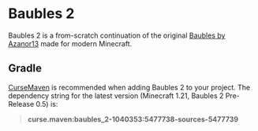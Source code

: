 # Baubles 2

Baubles 2 is a from-scratch continuation of the original [Baubles by Azanor13](https://www.curseforge.com/minecraft/mc-mods/baubles) made for modern Minecraft.

## Gradle

[CurseMaven](https://cursemaven.com/) is recommended when adding Baubles 2 to your project. The dependency string for the latest version (Minecraft 1.21, Baubles 2 Pre-Release 0.5) is:
> **curse.maven:baubles_2-1040353:5477738-sources-5477739**
